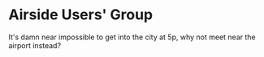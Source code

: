 # Airside Users' Group

It's damn near impossible to get into the city at 5p, why not meet near the airport instead?
